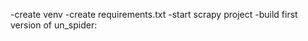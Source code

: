 -create venv
-create requirements.txt
-start scrapy project
-build first version of un_spider:
    
